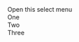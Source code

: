 ﻿<BSInput InputType="InputType.Select" IsBasic="true">
<option selected>Open this select menu</option>
  <option value="1">One</option>
  <option value="2">Two</option>
  <option value="3">Three</option>
</BSInput>